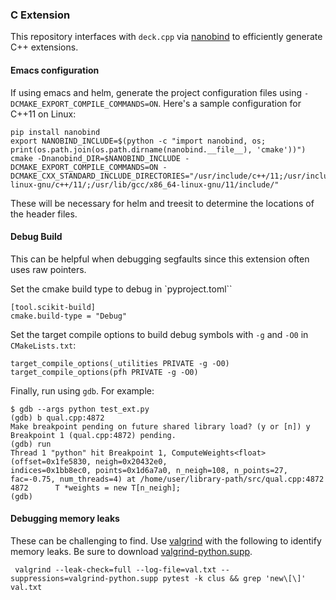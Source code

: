 ### C Extension

This repository interfaces with `deck.cpp` via
[nanobind](https://github.com/wjakob/nanobind) to efficiently generate C++
extensions.

#### Emacs configuration

If using emacs and helm, generate the project configuration files using `-DCMAKE_EXPORT_COMPILE_COMMANDS=ON`. Here's a sample configuration for C++11 on Linux:

```
pip install nanobind
export NANOBIND_INCLUDE=$(python -c "import nanobind, os; print(os.path.join(os.path.dirname(nanobind.__file__), 'cmake'))")
cmake -Dnanobind_DIR=$NANOBIND_INCLUDE -DCMAKE_EXPORT_COMPILE_COMMANDS=ON -DCMAKE_CXX_STANDARD_INCLUDE_DIRECTORIES="/usr/include/c++/11;/usr/include/x86_64-linux-gnu/c++/11/;/usr/lib/gcc/x86_64-linux-gnu/11/include/"
```

These will be necessary for helm and treesit to determine the locations of the header files.


#### Debug Build

This can be helpful when debugging segfaults since this extension often uses raw pointers.


Set the cmake build type to debug in `pyproject.toml``
```
[tool.scikit-build]
cmake.build-type = "Debug"
```

Set the target compile options to build debug symbols with `-g` and `-O0` in `CMakeLists.txt`:

```
target_compile_options(_utilities PRIVATE -g -O0)
target_compile_options(pfh PRIVATE -g -O0)
```

Finally, run using `gdb`. For example:

```
$ gdb --args python test_ext.py
(gdb) b qual.cpp:4872
Make breakpoint pending on future shared library load? (y or [n]) y
Breakpoint 1 (qual.cpp:4872) pending.
(gdb) run
Thread 1 "python" hit Breakpoint 1, ComputeWeights<float> (offset=0x1fe5830, neigh=0x20432e0,
indices=0x1bb8ec0, points=0x1d6a7a0, n_neigh=108, n_points=27, fac=-0.75, num_threads=4) at /home/user/library-path/src/qual.cpp:4872
4872      T *weights = new T[n_neigh];
(gdb)
```

#### Debugging memory leaks

These can be challenging to find. Use [valgrind](https://valgrind.org/) with the following to identify memory leaks. Be sure to download [valgrind-python.supp](https://github.com/python/cpython/blob/main/Misc/valgrind-python.supp).

```
 valgrind --leak-check=full --log-file=val.txt --suppressions=valgrind-python.supp pytest -k clus && grep 'new\[\]' val.txt
 ```
